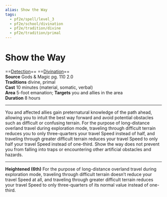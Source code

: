 ```yaml
---
alias: Show the Way 
tags:
  - pf2e/spell/level_3
  - pf2e/school/divination
  - pf2e/tradition/divine
  - pf2e/tradition/primal
---
```


# Show the Way

==[Detection](Detection.md)== ==[Divination](Divination.md)==  
__Source__ Gods & Magic pg. 110 2.0  
**Traditions** divine, primal  
**Cast** 10 minutes (material, somatic, verbal)  
**Area** 5-foot emanation; **Targets** you and allies in the area  
**Duration** 8 hours

---

You and affected allies gain preternatural knowledge of the path ahead, allowing you to intuit the best way forward and avoid potential obstacles such as difficult or confusing terrain. For the purpose of long-distance overland travel during exploration mode, traveling through difficult terrain reduces you to only three-quarters your travel Speed instead of half, and traveling through greater difficult terrain reduces your travel Speed to only half your travel Speed instead of one-third. Show the way does not prevent you from falling into traps or encountering other artificial obstacles and hazards.

<hr>

**Heightened (6th)** For the purpose of long-distance overland travel during exploration mode, traveling through difficult terrain doesn’t reduce your travel Speed at all, and traveling through greater difficult terrain reduces your travel Speed to only three-quarters of its normal value instead of one-third.
